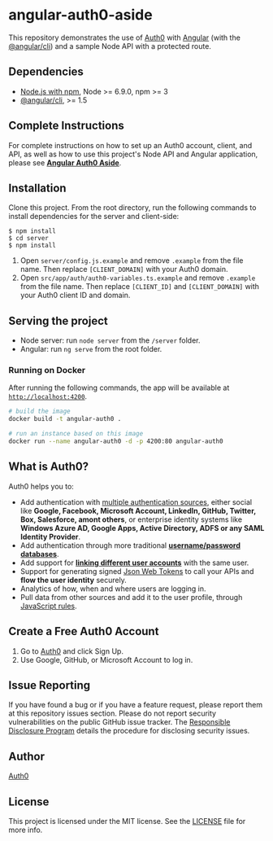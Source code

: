 # angular-auth0-aside

This repository demonstrates the use of [Auth0](https://auth0.com) with [Angular](https://angular.io) (with the [@angular/cli](https://github.com/angular/angular-cli)) and a sample Node API with a protected route.

## Dependencies

* [Node.js with npm](http://nodejs.org), Node >= 6.9.0, npm >= 3
* [@angular/cli](https://github.com/angular/angular-cli), >= 1.5

## Complete Instructions

For complete instructions on how to set up an Auth0 account, client, and API, as well as how to use this project's Node API and Angular application, please see **[Angular Auth0 Aside](https://github.com/auth0/blog/blob/master/_includes/asides/angular.markdown)**.

## Installation

Clone this project. From the root directory, run the following commands to install dependencies for the server and client-side:

```
$ npm install
$ cd server
$ npm install
```

1. Open `server/config.js.example` and remove `.example` from the file name. Then replace `[CLIENT_DOMAIN]` with your Auth0 domain.
2. Open `src/app/auth/auth0-variables.ts.example` and remove `.example` from the file name. Then replace `[CLIENT_ID]` and `[CLIENT_DOMAIN]` with your Auth0 client ID and domain.

## Serving the project

* Node server: run `node server` from the `/server` folder.
* Angular: run `ng serve` from the root folder.

### Running on Docker

After running the following commands, the app will be available at [`http://localhost:4200`](http://localhost:4200).

```bash
# build the image
docker build -t angular-auth0 .

# run an instance based on this image
docker run --name angular-auth0 -d -p 4200:80 angular-auth0
```

## What is Auth0?

Auth0 helps you to:

* Add authentication with [multiple authentication sources](https://docs.auth0.com/identityproviders), either social like **Google, Facebook, Microsoft Account, LinkedIn, GitHub, Twitter, Box, Salesforce, amont others**, or enterprise identity systems like **Windows Azure AD, Google Apps, Active Directory, ADFS or any SAML Identity Provider**.
* Add authentication through more traditional **[username/password databases](https://docs.auth0.com/mysql-connection-tutorial)**.
* Add support for **[linking different user accounts](https://docs.auth0.com/link-accounts)** with the same user.
* Support for generating signed [Json Web Tokens](https://docs.auth0.com/jwt) to call your APIs and **flow the user identity** securely.
* Analytics of how, when and where users are logging in.
* Pull data from other sources and add it to the user profile, through [JavaScript rules](https://docs.auth0.com/rules).

## Create a Free Auth0 Account

1. Go to [Auth0](https://auth0.com) and click Sign Up.
2. Use Google, GitHub, or Microsoft Account to log in.

## Issue Reporting

If you have found a bug or if you have a feature request, please report them at this repository issues section. Please do not report security vulnerabilities on the public GitHub issue tracker. The [Responsible Disclosure Program](https://auth0.com/whitehat) details the procedure for disclosing security issues.

## Author

[Auth0](auth0.com)

## License

This project is licensed under the MIT license. See the [LICENSE](LICENSE) file for more info.
